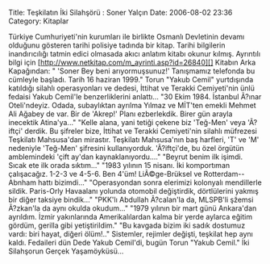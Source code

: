 Title: Teşkilatın İki Silahşörü : Soner Yalçın
Date: 2006-08-02 23:36
Category: Kitaplar

Türkiye Cumhuriyeti'nin kurumları ile birlikte Osmanlı Devletinin devamı
olduğunu gösteren tarihi polisiye tadında bir kitap. <!--more--> Tarihi
bilgilerin inandırıcılığı tatmin edici olmasada akıcı anlatım kitabı
okunur kılmış. Ayrıntılı bilgi için
[http://www.netkitap.com/m_ayrinti.asp?id=26840][] Kitabın Arka
Kapağından: " 'Soner Bey beni arıyormuşsunuz!' Tanışmamız telefonda bu
cümleyle başladı. Tarih 16 haziran 1999." Torun "Yakub Cemil"
yurtdışında katıldığı silahlı operasyonları ve dedesi, İttihat ve
Terakki Cemiyeti'nin ünlü fedaisi Yakub Cemil'le benzerliklerini
anlattı... "30 Ekim 1984. İstanbul Ã?ınar Oteli'ndeyiz. Odada,
subaylıktan ayrılma Yılmaz ve MİT'ten emekli Mehmet Ali Ağabey de var.
Bir de 'Akrep!' Planı ezberlekdik. Birer gün arayla inecektik
Atina'ya..." "Kelle alana, yani tetiği çekene biz 'Teğ-Men' veya
'Ã?iftçi' derdik. Bu şifreler bize, İttihat ve Terakki Cemiyeti'nin
silahlı müfrezesi Teşkilatı Mahsusa'dan mirastır. Teşkilatı Mahsusa'nın
baş harfleri, 'T' ve 'M' nedeniyle 'Teğ-Men' şifresini kullanıyorduk.
'Ã?iftçi'de, bu özel örgütün amblemindeki 'çift ay'dan
kaynaklanıyordu...." "Beyrut benim ilk işimdi. Sıcak ete ilk orada
sıktım..." "1983 yılının 15 nisanı. İki komportıman çalışacağız. 1-2-3
ve 4-5-6. Ben 4'üm! LiÃ©ge-Brüksel ve Rotterdam--Abnham hattı
bizimdi..." "Operasyondan sonra elerimizi kolonyalı mendillerle sildik.
Paris-Orly Havaalanı yolunda otomobil değiştirdik, dörtlülerini yakmış
bir diğer taksiye bindik..." "PKK'lı Abdullah Ã?calan'la da, MLSPB'li
şžemsi Ã?zkan'la da aynı okulda okudum..." "1979 yılının bir mart günü
Ankara'dan ayrıldım. İzmir yakınlarında Amerikalılardan kalma bir yerde
aylarca eğitim gördüm, gerilla gibi yetiştirildim." "Bu kavgada bizim
iki sadık dostumuz vardı: biri hayat, diğeri ölüm!.." Sistemler,
rejimler değişti, teşkilat hep aynı kaldı. Fedaileri dün Dede Yakub
Cemil'di, bugün Torun "Yakub Cemil." İki Silahşorun Gerçek
Yaşamöyküsü...

  [http://www.netkitap.com/m_ayrinti.asp?id=26840]: http://www.netkitap.com/m_ayrinti.asp?id=26840
